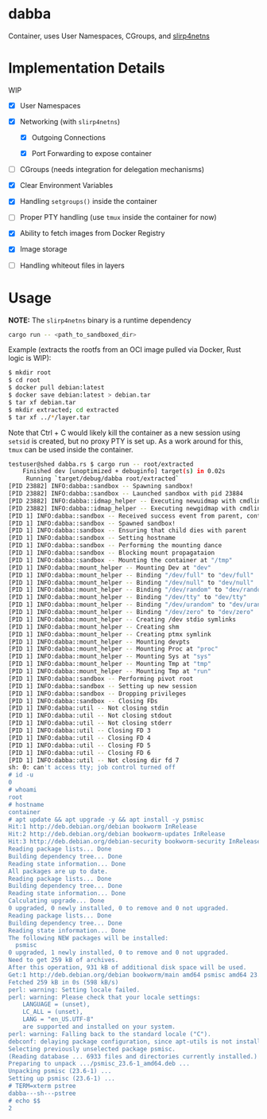 # dabba

Container, uses User Namespaces, CGroups, and [slirp4netns](https://github.com/rootless-containers/slirp4netns)

# Implementation Details

WIP

- [x] User Namespaces

- [x] Networking (with `slirp4netns`)

  - [x] Outgoing Connections

  - [x] Port Forwarding to expose container

- [ ] CGroups (needs integration for delegation mechanisms)

- [x] Clear Environment Variables

- [x] Handling `setgroups()` inside the container

- [ ] Proper PTY handling (use `tmux` inside the container for now)

- [x] Ability to fetch images from Docker Registry

- [x] Image storage

- [ ] Handling whiteout files in layers

# Usage

**NOTE:** The `slirp4netns` binary is a runtime dependency

```sh
cargo run -- <path_to_sandboxed_dir>
```

Example (extracts the rootfs from an OCI image pulled via Docker, Rust logic is WIP):

```sh
$ mkdir root
$ cd root
$ docker pull debian:latest
$ docker save debian:latest > debian.tar
$ tar xf debian.tar
$ mkdir extracted; cd extracted
$ tar xf ../*/layer.tar
```

Note that Ctrl + C would likely kill the container as a new session using `setsid` is created, but no proxy PTY is set up. As a work around for this, `tmux` can be used inside the container.

```sh
testuser@shed dabba.rs $ cargo run -- root/extracted
    Finished dev [unoptimized + debuginfo] target(s) in 0.02s
     Running `target/debug/dabba root/extracted`
[PID 23882] INFO:dabba::sandbox -- Spawning sandbox!
[PID 23882] INFO:dabba::sandbox -- Launched sandbox with pid 23884
[PID 23882] INFO:dabba::idmap_helper -- Executing newuidmap with cmdline ["23884", "0", "1000", "1", "1", "100000", "65536"]
[PID 23882] INFO:dabba::idmap_helper -- Executing newgidmap with cmdline ["23884", "0", "1000", "1", "1", "100000", "65536"]
[PID 1] INFO:dabba::sandbox -- Received success event from parent, continuing setup
[PID 1] INFO:dabba::sandbox -- Spawned sandbox!
[PID 1] INFO:dabba::sandbox -- Ensuring that child dies with parent
[PID 1] INFO:dabba::sandbox -- Setting hostname
[PID 1] INFO:dabba::sandbox -- Performing the mounting dance
[PID 1] INFO:dabba::sandbox -- Blocking mount propagataion
[PID 1] INFO:dabba::sandbox -- Mounting the container at "/tmp"
[PID 1] INFO:dabba::mount_helper -- Mounting Dev at "dev"
[PID 1] INFO:dabba::mount_helper -- Binding "/dev/full" to "dev/full"
[PID 1] INFO:dabba::mount_helper -- Binding "/dev/null" to "dev/null"
[PID 1] INFO:dabba::mount_helper -- Binding "/dev/random" to "dev/random"
[PID 1] INFO:dabba::mount_helper -- Binding "/dev/tty" to "dev/tty"
[PID 1] INFO:dabba::mount_helper -- Binding "/dev/urandom" to "dev/urandom"
[PID 1] INFO:dabba::mount_helper -- Binding "/dev/zero" to "dev/zero"
[PID 1] INFO:dabba::mount_helper -- Creating /dev stdio symlinks
[PID 1] INFO:dabba::mount_helper -- Creating shm
[PID 1] INFO:dabba::mount_helper -- Creating ptmx symlink
[PID 1] INFO:dabba::mount_helper -- Mounting devpts
[PID 1] INFO:dabba::mount_helper -- Mounting Proc at "proc"
[PID 1] INFO:dabba::mount_helper -- Mounting Sys at "sys"
[PID 1] INFO:dabba::mount_helper -- Mounting Tmp at "tmp"
[PID 1] INFO:dabba::mount_helper -- Mounting Tmp at "run"
[PID 1] INFO:dabba::sandbox -- Performing pivot root
[PID 1] INFO:dabba::sandbox -- Setting up new session
[PID 1] INFO:dabba::sandbox -- Dropping privileges
[PID 1] INFO:dabba::sandbox -- Closing FDs
[PID 1] INFO:dabba::util -- Not closing stdin
[PID 1] INFO:dabba::util -- Not closing stdout
[PID 1] INFO:dabba::util -- Not closing stderr
[PID 1] INFO:dabba::util -- Closing FD 3
[PID 1] INFO:dabba::util -- Closing FD 4
[PID 1] INFO:dabba::util -- Closing FD 5
[PID 1] INFO:dabba::util -- Closing FD 6
[PID 1] INFO:dabba::util -- Not closing dir fd 7
sh: 0: can't access tty; job control turned off
# id -u
0
# whoami
root
# hostname
container
# apt update && apt upgrade -y && apt install -y psmisc
Hit:1 http://deb.debian.org/debian bookworm InRelease
Hit:2 http://deb.debian.org/debian bookworm-updates InRelease
Hit:3 http://deb.debian.org/debian-security bookworm-security InRelease
Reading package lists... Done
Building dependency tree... Done
Reading state information... Done
All packages are up to date.
Reading package lists... Done
Building dependency tree... Done
Reading state information... Done
Calculating upgrade... Done
0 upgraded, 0 newly installed, 0 to remove and 0 not upgraded.
Reading package lists... Done
Building dependency tree... Done
Reading state information... Done
The following NEW packages will be installed:
  psmisc
0 upgraded, 1 newly installed, 0 to remove and 0 not upgraded.
Need to get 259 kB of archives.
After this operation, 931 kB of additional disk space will be used.
Get:1 http://deb.debian.org/debian bookworm/main amd64 psmisc amd64 23.6-1 [259 kB]
Fetched 259 kB in 0s (598 kB/s)
perl: warning: Setting locale failed.
perl: warning: Please check that your locale settings:
	LANGUAGE = (unset),
	LC_ALL = (unset),
	LANG = "en_US.UTF-8"
    are supported and installed on your system.
perl: warning: Falling back to the standard locale ("C").
debconf: delaying package configuration, since apt-utils is not installed
Selecting previously unselected package psmisc.
(Reading database ... 6933 files and directories currently installed.)
Preparing to unpack .../psmisc_23.6-1_amd64.deb ...
Unpacking psmisc (23.6-1) ...
Setting up psmisc (23.6-1) ...
# TERM=xterm pstree
dabba---sh---pstree
# echo $$
2
```
